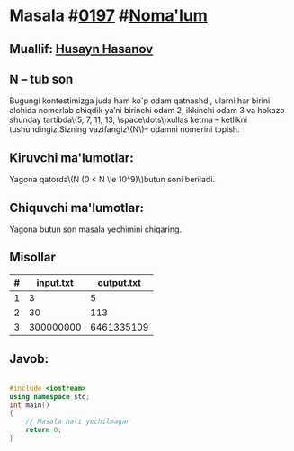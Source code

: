 
<h1>Masala #<a href="https://robocontest.uz/tasks/0197">0197</a> #<a href="https://robocontest.uz/tasks?category=1">Noma'lum</a></h1>
<h2> Muallif: <a href="https://robocontest.uz/profile/husayn_hasanov">Husayn Hasanov</a></h2>
<h2>N – tub son</h2>
<p>Bugungi kontestimizga juda ham ko`p odam qatnashdi, ularni har birini alohida nomerlab chiqdik ya’ni birinchi odam 2, ikkinchi odam 3 va hokazo shunday tartibda\(5, 7, 11, 13, \space\dots\)xullas ketma – ketlikni tushundingiz.Sizning vazifangiz\(N\)– odamni nomerini topish.</p>
<h2>Kiruvchi ma'lumotlar:</h2>
<p>Yagona qatorda\(N (0 < N \le 10^9)\)butun soni beriladi.</p>
<h2>Chiquvchi ma'lumotlar:</h2>
<p>Yagona butun son masala yechimini chiqaring.</p>
<h2>Misollar</h2>
<table>
    <thead>
        <tr>
            <th>#</th>
            <th>input.txt</th>
            <th>output.txt</th>
        </tr>
    </thead>
    <tbody>
            <tr>
                <td>1</td>
                <td>3</td>
                <td>5</td>
            </tr>
            <tr>
                <td>2</td>
                <td>30</td>
                <td>113</td>
            </tr>
            <tr>
                <td>3</td>
                <td>300000000</td>
                <td>6461335109</td>
            </tr>
    </tbody>
    </table>
    
<h2>Javob:</h2>

######
```cpp
#include <iostream>
using namespace std;
int main()
{
    // Masala hali yechilmagan
    return 0;
}
```
